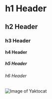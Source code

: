 # h1 Header
## h2 Header
### h3 Header
#### h4 Header
##### h5 Header
###### h6 Header 

![Image of Yaktocat](https://octodex.github.com/images/yaktocat.png)

